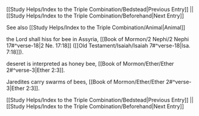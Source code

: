 [[Study Helps/Index to the Triple Combination/Bedstead|Previous Entry]]  ||  [[Study Helps/Index to the Triple Combination/Beforehand|Next Entry]]

 See also [[Study Helps/Index to the Triple Combination/Animal|Animal]]

 the Lord shall hiss for bee in Assyria, [[Book of Mormon/2 Nephi/2 Nephi 17#^verse-18|2 Ne. 17:18]] ([[Old Testament/Isaiah/Isaiah 7#^verse-18|Isa. 7:18]]).

 deseret is interpreted as honey bee, [[Book of Mormon/Ether/Ether 2#^verse-3|Ether 2:3]].

 Jaredites carry swarms of bees, [[Book of Mormon/Ether/Ether 2#^verse-3|Ether 2:3]].

[[Study Helps/Index to the Triple Combination/Bedstead|Previous Entry]]  ||  [[Study Helps/Index to the Triple Combination/Beforehand|Next Entry]]